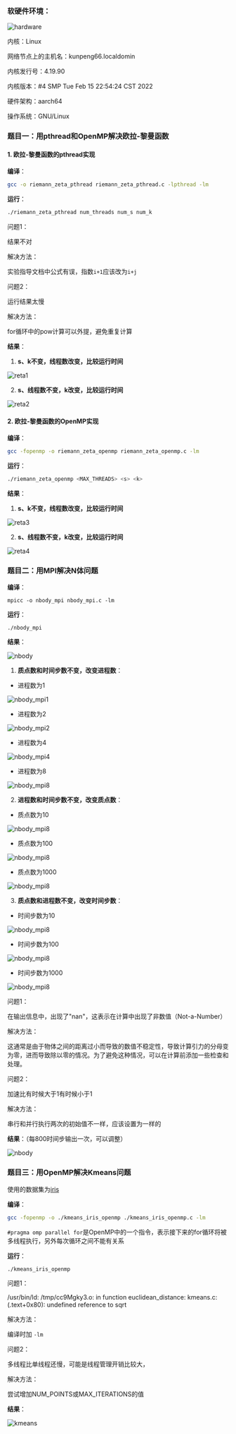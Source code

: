 ### 软硬件环境：

![hardware](img/hardware.png)

内核：Linux

网络节点上的主机名：kunpeng66.localdomin

内核发行号：4.19.90

内核版本：#4 SMP Tue Feb 15 22:54:24 CST 2022

硬件架构：aarch64

操作系统：GNU/Linux



### 题目一：用pthread和OpenMP解决欧拉-黎曼函数

#### 1. 欧拉-黎曼函数的pthread实现

**编译**：

```bash
gcc -o riemann_zeta_pthread riemann_zeta_pthread.c -lpthread -lm
```

**运行**：

```bash
./riemann_zeta_pthread num_threads num_s num_k
```



问题1：

结果不对

解决方法：

实验指导文档中公式有误，指数`i+1`应该改为`i+j`



问题2：

运行结果太慢

解决方法：

for循环中的pow计算可以外提，避免重复计算



**结果**：

1. **s、k不变，线程数改变，比较运行时间**

![reta1](img/reta1.png)

2. **s、线程数不变，k改变，比较运行时间**

![reta2](img/reta2.png)





#### 2. 欧拉-黎曼函数的OpenMP实现

**编译**：

```bash
gcc -fopenmp -o riemann_zeta_openmp riemann_zeta_openmp.c -lm
```

**运行**：

```bash
./riemann_zeta_openmp <MAX_THREADS> <s> <k>
```

**结果**：

1. **s、k不变，线程数改变，比较运行时间**

![reta3](img/reta3.png)

2. **s、线程数不变，k改变，比较运行时间**

![reta4](img/reta4.png)



### 题目二：用MPI解决N体问题

**编译**：

```
mpicc -o nbody_mpi nbody_mpi.c -lm
```

**运行**：

```
./nbody_mpi
```

**结果**：

![nbody](img/nbody.png)



1. **质点数和时间步数不变，改变进程数**：

* 进程数为1

![nbody_mpi1](img/nbody_mpi1.png)

* 进程数为2

![nbody_mpi2](img/nbody_mpi2.png)

* 进程数为4

![nbody_mpi4](img/nbody_mpi4.png)

* 进程数为8

![nbody_mpi8](img/nbody_mpi8.png)



2. **进程数和时间步数不变，改变质点数**：

* 质点数为10

![nbody_mpi8](img/nbody_mpi4_10_100.png)

* 质点数为100

![nbody_mpi8](img/nbody_mpi4_100_100.png)

* 质点数为1000

![nbody_mpi8](img/nbody_mpi4_1000_100.png)



3. **质点数和进程数不变，改变时间步数**：

* 时间步数为10

![nbody_mpi8](img/nbody_mpi4_100_10.png)

* 时间步数为100

![nbody_mpi8](img/nbody_mpi4_100_100.png)

* 时间步数为1000

![nbody_mpi8](img/nbody_mpi4_100_1000.png)



问题1：

在输出信息中，出现了"nan"，这表示在计算中出现了非数值（Not-a-Number）

解决方法：

这通常是由于物体之间的距离过小而导致的数值不稳定性，导致计算引力的分母变为零，进而导致除以零的情况。为了避免这种情况，可以在计算前添加一些检查和处理。



问题2：

加速比有时候大于1有时候小于1

解决方法：

串行和并行执行两次的初始值不一样，应该设置为一样的



**结果**：（每800时间步输出一次，可以调整）

![nbody](img/nbody.png)



### 题目三：用OpenMP解决Kmeans问题
使用的数据集为[iris](https://archive.ics.uci.edu/dataset/53/iris)



**编译**：

```bash
gcc -fopenmp -o ./kmeans_iris_openmp ./kmeans_iris_openmp.c -lm
```

`#pragma omp parallel for`是OpenMP中的一个指令，表示接下来的for循环将被多线程执行，另外每次循环之间不能有关系

**运行**：

```bash
./kmeans_iris_openmp
```



问题1：

/usr/bin/ld: /tmp/cc9Mgky3.o: in function euclidean_distance:
kmeans.c:(.text+0x80): undefined reference to sqrt

解决方法：

编译时加 `-lm`



问题2：

多线程比单线程还慢，可能是线程管理开销比较大，

解决方法：

尝试增加NUM_POINTS或MAX_ITERATIONS的值



**结果**：

![kmeans](img/kmeans.png)
